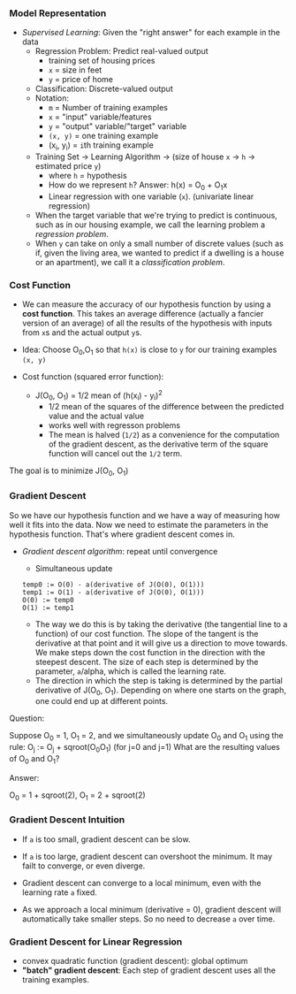 ### Model Representation

- _Supervised Learning_: Given the "right answer" for each example in the data
    - Regression Problem: Predict real-valued output
        - training set of housing prices
        - `x` = size in feet
        - `y` = price of home
    - Classification: Discrete-valued output
    - Notation:
        - `m` = Number of training examples
        - `x` = "input" variable/features
        - `y` = "output" variable/"target" variable
        - `(x, y)` = one training example
        - (x<sub>i</sub>, y<sub>i</sub>) = `i`th training example
    - Training Set -> Learning Algorithm -> (size of house `x` -> `h` -> estimated price `y`)
        - where `h` = hypothesis
        - How do we represent `h`? Answer: h(x) = O<sub>0</sub> + O<sub>1</sub>x
        - Linear regression with one variable (`x`). (univariate linear regression)
    - When the target variable that we're trying to predict is continuous, such as in our housing
    example, we call the learning problem a _regression problem_.
    - When `y` can take on only a small number of discrete values (such as if, given the living
    area, we wanted to predict if a dwelling is a house or an apartment), we call it a
    _classification problem_.

### Cost Function

- We can measure the accuracy of our hypothesis function by using a **cost function**. This takes
an average difference (actually a fancier version of an average) of all the results of the
hypothesis with inputs from `x`s and the actual output `y`s.

- Idea: Choose O<sub>0</sub>,O<sub>1</sub> so that `h(x)` is close to `y` for our training examples
`(x, y)`

- Cost function (squared error function):
    - J(O<sub>0</sub>, O<sub>1</sub>) = 1/2 mean of (h(x<sub>i</sub>) - y<sub>i</sub>)<sup>2</sup>
        - 1/2 mean of the squares of the difference between the predicted value and the actual
        value
        - works well with regresson problems
        - The mean is halved (`1/2`) as a convenience for the computation of the gradient
        descent, as the derivative term of the square function will cancel out the `1/2` term.

The goal is to minimize J(O<sub>0</sub>, O<sub>1</sub>)

### Gradient Descent

So we have our hypothesis function and we have a way of measuring how well it fits into the data.
Now we need to estimate the parameters in the hypothesis function. That's where gradient descent
comes in.

- _Gradient descent algorithm_: repeat until convergence
    - Simultaneous update

    ```
    temp0 := O(0) - a(derivative of J(O(0), O(1)))
    temp1 := O(1) - a(derivative of J(O(0), O(1)))
    O(0) := temp0
    O(1) := temp1
    ```

    - The way we do this is by taking the derivative (the tangential line to a function) of our
    cost function. The slope of the tangent is the derivative at that point and it will give us a
    direction to move towards. We make steps down the cost function in the direction with the
    steepest descent. The size of each step is determined by the parameter, `a`/alpha, which is called the learning rate.
    - The direction in which the step is taking is determined by the partial derivative of
    J(O<sub>0</sub>, O<sub>1</sub>). Depending on where one starts on the graph, one could end up
    at different points.

Question:

Suppose O<sub>0</sub> = 1, O<sub>1</sub> = 2, and we simultaneously update O<sub>0</sub> and
O<sub>1</sub> using the rule: O<sub>j</sub> := O<sub>j</sub> + sqroot(O<sub>0</sub>O<sub>1</sub>)
(for j=0 and j=1) What are the resulting values of O<sub>0</sub> and O<sub>1</sub>?

Answer:

O<sub>0</sub> = 1 + sqroot(2), O<sub>1</sub> = 2 + sqroot(2)

### Gradient Descent Intuition

- If `a` is too small, gradient descent can be slow.
- If `a` is too large, gradient descent can overshoot the minimum. It may failt to converge, or
even diverge.

- Gradient descent can converge to a local minimum, even with the learning rate `a` fixed.
- As we approach a local minimum (derivative = 0), gradient descent will automatically take smaller steps. So no need to decrease `a` over time.

### Gradient Descent for Linear Regression

- convex quadratic function (gradient descent): global optimum
- **"batch" gradient descent**: Each step of gradient descent uses all the training examples.





